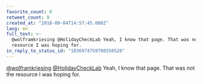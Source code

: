 ```yaml
---
favorite_count: 0
retweet_count: 0
created_at: "2018-09-04T14:57:45.000Z"
lang: en
full_text: >-
  @wolframkriesing @HolidayCheckLab Yeah, I know that page. That was not the
  resource I was hoping for.
in_reply_to_status_id: "1036974759798550528"
---
```


[@wolframkriesing](https://twitter.com/wolframkriesing)
[@HolidayCheckLab](https://twitter.com/HolidayCheckLab) Yeah, I know that page.
That was not the resource I was hoping for.
